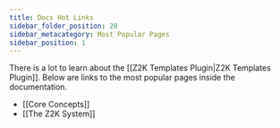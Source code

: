 ```yaml
---
title: Docs Hot Links
sidebar_folder_position: 20
sidebar_metacategory: Most Popular Pages
sidebar_position: 1
---
```


There is a lot to learn about the [[Z2K Templates Plugin|Z2K Templates Plugin]]. Below are links to the most popular pages inside the documentation.

- [[Core Concepts]]
- [[The Z2K System]]